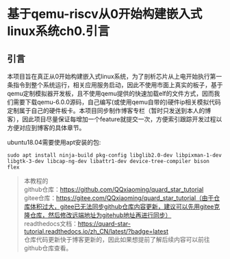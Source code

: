 # 基于qemu-riscv从0开始构建嵌入式linux系统ch0.引言

## 引言

本项目旨在真正从0开始构建嵌入式linux系统，为了剖析芯片从上电开始执行第一条指令到整个系统运行，相关应用服务启动，因此不使用市面上真实的板子，基于qemu定制模拟器开发板，且不使用qemu提供的快速加载elf的文件方式，因而我们需要下载qemu-6.0.0源码，自己编写(或使用qemu自带的)硬件ip相关模拟代码定制属于自己的硬件板卡。本项目同步制作博客专栏（暂时只发送到本人的博客），因此项目尽量保证每增加一个feature就提交一次，方便索引跟踪开发过程以方便对应到博客的具体章节。

ubuntu18.04需要使用apt安装的包:

```shell
sudo apt install ninja-build pkg-config libglib2.0-dev libpixman-1-dev libgtk-3-dev libcap-ng-dev libattr1-dev device-tree-compiler bison flex
```

> 本教程的<br>github仓库：https://github.com/QQxiaoming/quard_star_tutorial<br>gitee仓库：https://gitee.com/QQxiaoming/quard_star_tutorial（由于仓库体积过大，gitee已无法同步github仓库内容更新，建议可以先用gitee克隆仓库，然后修改远端地址为gitehub地址再进行同步）<br>readthedocs文档：https://quard-star-tutorial.readthedocs.io/zh_CN/latest/?badge=latest<br>仓库代码更新快于博客更新的，因此如果想提前了解后续内容可以前往github仓库查看。
